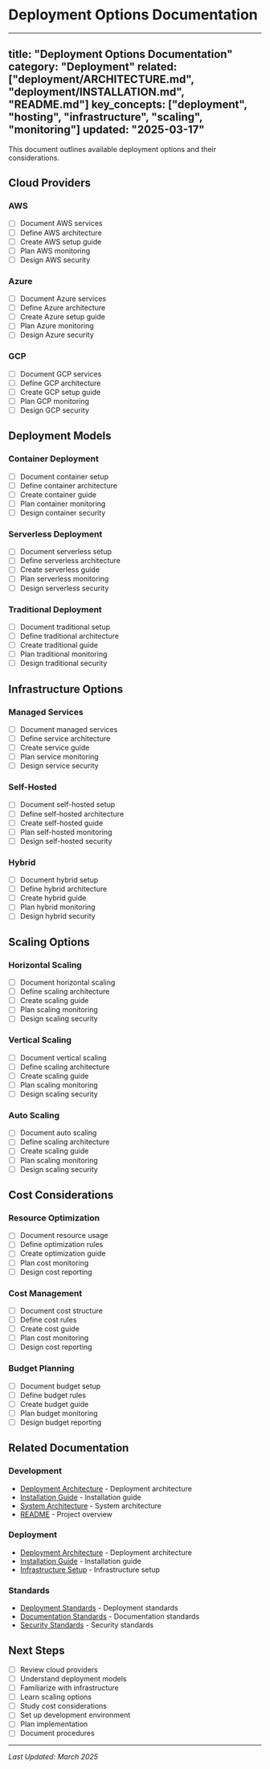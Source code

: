 # Deployment Options Documentation

---
title: "Deployment Options Documentation"
category: "Deployment"
related: ["deployment/ARCHITECTURE.md", "deployment/INSTALLATION.md", "README.md"]
key_concepts: ["deployment", "hosting", "infrastructure", "scaling", "monitoring"]
updated: "2025-03-17"
---

This document outlines available deployment options and their considerations.

## Cloud Providers

### AWS
- [ ] Document AWS services
- [ ] Define AWS architecture
- [ ] Create AWS setup guide
- [ ] Plan AWS monitoring
- [ ] Design AWS security

### Azure
- [ ] Document Azure services
- [ ] Define Azure architecture
- [ ] Create Azure setup guide
- [ ] Plan Azure monitoring
- [ ] Design Azure security

### GCP
- [ ] Document GCP services
- [ ] Define GCP architecture
- [ ] Create GCP setup guide
- [ ] Plan GCP monitoring
- [ ] Design GCP security

## Deployment Models

### Container Deployment
- [ ] Document container setup
- [ ] Define container architecture
- [ ] Create container guide
- [ ] Plan container monitoring
- [ ] Design container security

### Serverless Deployment
- [ ] Document serverless setup
- [ ] Define serverless architecture
- [ ] Create serverless guide
- [ ] Plan serverless monitoring
- [ ] Design serverless security

### Traditional Deployment
- [ ] Document traditional setup
- [ ] Define traditional architecture
- [ ] Create traditional guide
- [ ] Plan traditional monitoring
- [ ] Design traditional security

## Infrastructure Options

### Managed Services
- [ ] Document managed services
- [ ] Define service architecture
- [ ] Create service guide
- [ ] Plan service monitoring
- [ ] Design service security

### Self-Hosted
- [ ] Document self-hosted setup
- [ ] Define self-hosted architecture
- [ ] Create self-hosted guide
- [ ] Plan self-hosted monitoring
- [ ] Design self-hosted security

### Hybrid
- [ ] Document hybrid setup
- [ ] Define hybrid architecture
- [ ] Create hybrid guide
- [ ] Plan hybrid monitoring
- [ ] Design hybrid security

## Scaling Options

### Horizontal Scaling
- [ ] Document horizontal scaling
- [ ] Define scaling architecture
- [ ] Create scaling guide
- [ ] Plan scaling monitoring
- [ ] Design scaling security

### Vertical Scaling
- [ ] Document vertical scaling
- [ ] Define scaling architecture
- [ ] Create scaling guide
- [ ] Plan scaling monitoring
- [ ] Design scaling security

### Auto Scaling
- [ ] Document auto scaling
- [ ] Define scaling architecture
- [ ] Create scaling guide
- [ ] Plan scaling monitoring
- [ ] Design scaling security

## Cost Considerations

### Resource Optimization
- [ ] Document resource usage
- [ ] Define optimization rules
- [ ] Create optimization guide
- [ ] Plan cost monitoring
- [ ] Design cost reporting

### Cost Management
- [ ] Document cost structure
- [ ] Define cost rules
- [ ] Create cost guide
- [ ] Plan cost monitoring
- [ ] Design cost reporting

### Budget Planning
- [ ] Document budget setup
- [ ] Define budget rules
- [ ] Create budget guide
- [ ] Plan budget monitoring
- [ ] Design budget reporting

## Related Documentation

### Development
- [Deployment Architecture](ARCHITECTURE.md) - Deployment architecture
- [Installation Guide](INSTALLATION.md) - Installation guide
- [System Architecture](../../ARCHITECTURE.md) - System architecture
- [README](../../README.md) - Project overview

### Deployment
- [Deployment Architecture](ARCHITECTURE.md) - Deployment architecture
- [Installation Guide](INSTALLATION.md) - Installation guide
- [Infrastructure Setup](INFRASTRUCTURE.md) - Infrastructure setup

### Standards
- [Deployment Standards](../../standards/DEPLOYMENT_STANDARDS.md) - Deployment standards
- [Documentation Standards](../../standards/DOCUMENTATION.md) - Documentation standards
- [Security Standards](../../standards/SECURITY_STANDARDS.md) - Security standards

## Next Steps

- [ ] Review cloud providers
- [ ] Understand deployment models
- [ ] Familiarize with infrastructure
- [ ] Learn scaling options
- [ ] Study cost considerations
- [ ] Set up development environment
- [ ] Plan implementation
- [ ] Document procedures

---

*Last Updated: March 2025* 